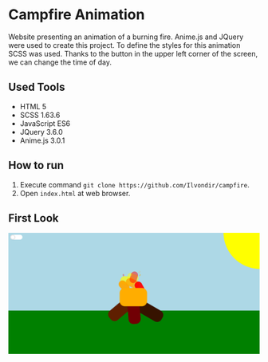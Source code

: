 # Campfire Animation
Website presenting an animation of a burning fire. Anime.js and JQuery were used to create this project. To define the styles for this animation SCSS was used. Thanks to the button in the upper left corner of the screen, we can change the time of day.

## Used Tools
- HTML 5
- SCSS 1.63.6
- JavaScript ES6
- JQuery 3.6.0
- Anime.js 3.0.1

## How to run
1. Execute command `git clone https://github.com/Ilvondir/campfire`.
2. Open `index.html` at web browser.

## First Look
![firstlook](img/firstlook.png?raw=true)
